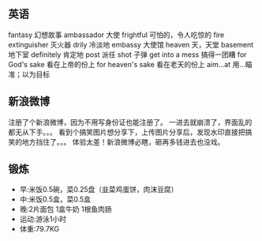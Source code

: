 ## 英语 ##
fantasy 幻想故事
ambassador 大使
frightful 可怕的，令人吃惊的
fire extinguisher 灭火器
drily 冷淡地
embassy 大使馆
heaven 天，天堂
basement 地下室
definitely 肯定地
post 派任
shot 子弹
get into a mess 搞得一团糟
for God's sake 看在上帝的份上
for heaven's sake 看在老天的份上
aim...at 用...瞄准；以为目标


## 新浪微博 ##
注册了个新浪微博，因为不用写身份证也能注册了。
一进去就崩溃了，界面乱的都无从下手。。。
看到个搞笑图片想分享下，上传图片分享后，发现水印直接把搞笑的地方挡住了。。。
体验太差！新浪微博必瞎，砸再多钱进去也没戏。


## 锻炼 ##

* 早:米饭0.5碗，菜0.25盘（韭菜鸡蛋饼，肉沫豆腐）
* 中:米饭0.5盒，菜0.5盒
* 晚:2片面包 1盒牛奶 1根鱼肉肠
* 运动:游泳1小时
* 体重:79.7KG
